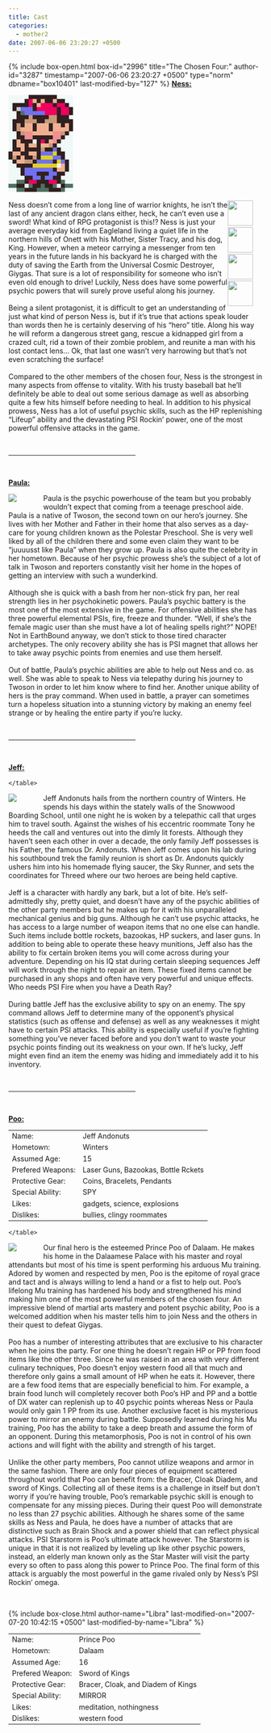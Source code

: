 ```yaml
---
title: Cast
categories:
  - mother2
date: 2007-06-06 23:20:27 +0500
---
```

{% include box-open.html box-id="2996" title="The Chosen Four:" author-id="3287" timestamp="2007-06-06 23:20:27 +0500" type="norm" dbname="box10401" last-modified-by="127" %}
<b><u>Ness:</u></b>

<p>
<img class="picleft" src="bignesspeace.PNG" />
<div style="float: right; width: 55px; margin: 0 1em 0 0;">
<a class="picright" href="images/screenshots/onett20.png" title="Ahh, so peaceful"><img src="images/screenshots/onett20t.png" width="50" height="50" /></a><br /><a class="picright" href="images/screenshots/onett12.png" title="Garbage Picker!"><img src="images/screenshots/onett12t.png" width="50" height="50" /></a><br /><a class="picright" href="images/screenshots/onett10.png" title="Get out of here!"><img src="images/screenshots/onett10t.png" width="50" height="50" /></a><br /><a class="picright" href="images/screenshots/moonside6.png" title="Uh oh"><img src="images/screenshots/moonside6t.png" width="50" height="50" /></a><br />
</div>
Ness doesn’t come from a long line of warrior knights, he isn’t the last of any ancient dragon clans either, heck, he can’t even use a sword!  What kind of RPG protagonist is this!?  Ness is just your average everyday kid from Eagleland living a quiet life in the northern hills of Onett with his Mother, Sister Tracy, and his dog, King.  However, when a meteor carrying a messenger from ten years in the future lands in his backyard he is charged with the duty of saving the Earth from the Universal Cosmic Destroyer, Giygas.  That sure is a lot of responsibility for someone who isn’t even old enough to drive!  Luckily, Ness does have some powerful psychic powers that will surely prove useful along his journey.<br />
<br />
Being a silent protagonist, it is difficult to get an understanding of just what kind of person Ness is, but if it’s true that actions speak louder than words then he is certainly deserving of his “hero” title.  Along his way he will reform a dangerous street gang, rescue a kidnapped girl from a crazed cult, rid a town of their zombie problem, and reunite a man with his lost contact lens…  Ok, that last one wasn’t very harrowing but that’s not even scratching the surface!<br />
<br />
Compared to the other members of the chosen four, Ness is the strongest in many aspects from offense to vitality.  With his trusty baseball bat he’ll definitely be able to deal out some serious damage as well as absorbing quite a few hits himself before needing to heal.  In addition to his physical prowess, Ness has a lot of useful psychic skills, such as the HP replenishing “Lifeup” ability and the devastating PSI Rockin’ power, one of the most powerful offensive attacks in the game.</p><br />
<hr width="50%"/>
<br />

<b><u>Paula:</u></b>

<p>
<div style="float: left; width: 55px; margin: 0 1em 0 0;">
<img class="picleft" src="http://starmen.net/mother2/images/game/paula.png"/><br />
</div>
Paula is the psychic powerhouse of the team but you probably wouldn’t expect that coming from a teenage preschool aide.  Paula is a native of Twoson, the second town on our hero’s journey.  She lives with her Mother and Father in their home that also serves as a day-care for young children known as the Polestar Preschool.  She is very well liked by all of the children there and some even claim they want to be “juuuusst like Paula” when they grow up.  Paula is also quite the celebrity in her hometown.  Because of her psychic prowess she’s the subject of a lot of talk in Twoson and reporters constantly visit her home in the hopes of getting an interview with such a wunderkind.<br />
<br />
Although she is quick with a bash from her non-stick fry pan, her real strength lies in her psychokinetic powers.  Paula’s psychic battery is the most one of the most extensive in the game.  For offensive abilities she has three powerful elemental PSIs, fire, freeze and thunder. “Well, if she’s the female magic user than she must have a lot of healing spells right?” NOPE!  Not in EarthBound anyway, we don’t stick to those tired character archetypes.  The only recovery ability she has is PSI magnet that allows her to take away psychic points from enemies and use them herself.<br /> 
<br />
Out of battle, Paula’s psychic abilities are able to help out Ness and co. as well.  She was able to speak to Ness via telepathy during his journey to Twoson in order to let him know where to find her. Another unique ability of hers is the pray command.  When used in battle, a prayer can sometimes turn a hopeless situation into a stunning victory by making an enemy feel strange or by  healing the entire party if you’re lucky. 
</p><br />
<hr width="50%"/>
<br />

<b><u>Jeff:</u></b>

<div class="gameinfo">
	<table>
		<tr>
			<td class="label">Name:</td>
			<td>Jeff Andonuts</td>
		</tr>
                <tr>
			<td class="label">Hometown:</td>
			<td>Winters</td>
		</tr>
		<tr>
			<td class="label">Assumed Age:</td>
			<td>15</td>
		</tr>
		<tr>
			<td class="label">Prefered Weapons:</td>
			<td>Laser Guns, Bazookas, Bottle Rckets</td>
		</tr>
		<tr>
			<td class="label">Protective Gear:</td>
			<td>Coins, Bracelets, Pendants</td>
		</tr>
		<tr>
			<td class="label">Special Ability:</td>
			<td>SPY</td>
		</tr>
		<tr>
			<td class="label">Likes:</td>
			<td>gadgets, science, explosions</td>
		</tr>
                <tr>
			<td class="label">Dislikes:</td>
			<td>bullies, clingy roommates</td>
		</tr>

	</table>
</div>

<p>
<div style="float: left; width: 55px; margin: 0 1em 0 0;">
<img class="picleft" src="http://starmen.net/mother2/images/game/jeff.png"/><br />
</div>
Jeff Andonuts hails from the northern country of Winters.  He spends his days within the stately walls of the Snowwood Boarding School, until one night he is woken by a telepathic call that urges him to travel south.  Against the wishes of his eccentric roommate Tony he heeds the call and ventures out into the dimly lit forests.  Although they haven’t seen each other in over a decade, the only family Jeff possesses is his Father, the famous Dr. Andonuts.  When Jeff comes upon his lab during his southbound trek the family reunion is short as Dr. Andonuts quickly ushers him into his homemade flying saucer, the Sky Runner, and sets the coordinates for Threed where our two heroes are being held captive.<br />
<br />
Jeff is a character with hardly any bark, but a lot of bite.  He’s self-admittedly shy, pretty quiet, and doesn’t have any of the psychic abilities of the other party members but he makes up for it with his unparalleled mechanical genius and big guns.  Although he can’t use psychic attacks, he has access to a large number of weapon items that no one else can handle.  Such items include bottle rockets, bazookas, HP suckers, and laser guns.  In addition to being able to operate these heavy munitions, Jeff also has the ability to fix certain broken items you will come across during your adventure.  Depending on his IQ stat during certain sleeping sequences Jeff will work through the night to repair an item.  These fixed items cannot be purchased in any shops and often have very powerful and unique effects.  Who needs PSI Fire when you have a Death Ray?<br />
<br />
During battle Jeff has the exclusive ability to spy on an enemy.  The spy command allows Jeff to determine many of the opponent’s physical statistics (such as offense and defense) as well as any weaknesses it might have to certain PSI attacks.  This ability is especially useful if you’re fighting something you’ve never faced before and you don’t want to waste your psychic points finding out its weakness on your own.  If he’s lucky, Jeff might even find an item the enemy was hiding and immediately add it to his inventory.</p><br />
<hr width="50%"/>
<br />

<b><u>Poo:</u></b>

<div class="gameinfo">
	<table>
		<tr>
			<td class="label">Name:</td>
			<td>Prince Poo</td>
		</tr>
                <tr>
			<td class="label">Hometown:</td>
			<td>Dalaam</td>
		</tr>
		<tr>
			<td class="label">Assumed Age:</td>
			<td>16</td>
		</tr>
		<tr>
			<td class="label">Prefered Weapon:</td>
			<td>Sword of Kings</td>
		</tr>
		<tr>
			<td class="label">Protective Gear:</td>
			<td>Bracer, Cloak, and Diadem of Kings</td>
		</tr>
		<tr>
			<td class="label">Special Ability:</td>
			<td>MIRROR</td>
		</tr>
		<tr>
			<td class="label">Likes:</td>
			<td>meditation, nothingness</td>
		</tr>
                <tr>
			<td class="label">Dislikes:</td>
			<td>western food</td>
		</tr>

	</table>
</div>

<p>
<div style="float: left; width: 55px; margin: 0 1em 0 0;">
<img class="picleft" src="http://starmen.net/mother2/images/game/poosit.png"/><br />
</div>
Our final hero is the esteemed Prince Poo of Dalaam.  He makes his home in the Dalaamese Palace with his master and royal attendants but most of his time is spent performing his arduous Mu training.  Adored by women and respected by men, Poo is the epitome of royal grace and tact and is always willing to lend a hand or a fist to help out.  Poo’s lifelong Mu training has hardened his body and strengthened his mind making him one of the most powerful members of the chosen four.  An impressive blend of martial arts mastery and potent psychic ability, Poo is a welcomed addition when his master tells him to join Ness and the others in their quest to defeat Giygas.<br />
<br />
Poo has a number of interesting attributes that are exclusive to his character when he joins the party.  For one thing he doesn’t regain HP or PP from food items like the other three.  Since he was raised in an area with very different culinary techniques, Poo doesn’t enjoy western food all that much and therefore only gains a small amount of HP when he eats it.  However, there are a few food items that are especially beneficial to him.  For example, a brain food lunch will completely recover both Poo’s HP and PP and a bottle of DX water can replenish up to 40 psychic points whereas Ness or Paula would only gain 1 PP from its use.  Another exclusive facet is his mysterious power to mirror an enemy during battle.  Supposedly learned during his Mu training, Poo has the ability to take a deep breath and assume the form of an opponent.  During this metamorphosis, Poo is not in control of his own actions and will fight with the ability and strength of his target.<br />
<br />
Unlike the other party members, Poo cannot utilize weapons and armor in the same fashion.  There are only four pieces of equipment scattered throughout world that Poo can benefit from: the Bracer, Cloak Diadem, and sword of Kings.  Collecting all of these items is a challenge in itself but don’t worry if you’re having trouble, Poo’s remarkable psychic skill is enough to compensate for any missing pieces.  During their quest Poo will demonstrate no less than 27 psychic abilities.  Although he shares some of the same skills as Ness and Paula, he does have a number of attacks that are distinctive such as Brain Shock and a power shield that can reflect physical attacks.  PSI Starstorm is Poo’s ultimate attack however.  The Starstorm is unique in that it is not realized by leveling up like other psychic powers, instead, an elderly man known only as the Star Master will visit the party every so often to pass along this power to Prince Poo.  The final form of this attack is arguably the most powerful in the game rivaled only by Ness’s PSI Rockin’ omega.</p><br />

{% include box-close.html author-name="Libra" last-modified-on="2007-07-20 10:42:15 +0500" last-modified-by-name="Libra" %}
